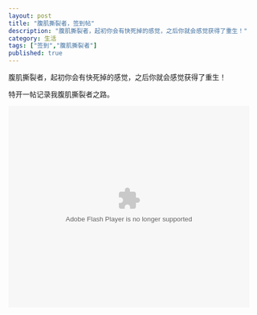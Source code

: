 ```yaml
---
layout: post
title: "腹肌撕裂者，签到帖"
description: "腹肌撕裂者，起初你会有快死掉的感觉，之后你就会感觉获得了重生！"
category: 生活
tags: ["签到","腹肌撕裂者"]
published: true
---
```


腹肌撕裂者，起初你会有快死掉的感觉，之后你就会感觉获得了重生！

特开一帖记录我腹肌撕裂者之路。

<embed src="http://player.youku.com/player.php/sid/XMzg4ODIyMDEy/v.swf" allowFullScreen="true" quality="high" width="480" height="400" align="middle" allowScriptAccess="always" type="application/x-shockwave-flash"/>
